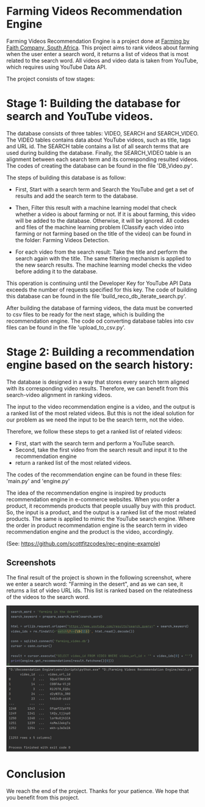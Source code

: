 
# Farming Videos Recommendation Engine

Farming Videos Recommendation Engine is a project done at [Farming by Faith Company, South Africa](https://farmingbyfaith.co.za/). This project aims to rank videos about farming when the user enter a search word, it returns a list of videos that is most related to the search word. All videos and video data is taken from YouTube, which requires using YouTube Data API. 

The project consists of tow stages:

# Stage 1: Building the database for search and YouTube videos.
The database consists of three tables: VIDEO, SEARCH and SEARCH_VIDEO. The VIDEO tables contains data about YouTube videos, such as title, tags and URL id. The SEARCH table contains a list of all search terms that are used during building the database. Finally, the SEARCH_VIDEO table is an alignment between each search term and its corresponding resulted videos. The codes of creating the database can be found in the file 'DB_Video.py'.

The steps of building this database is as follow:
- First, Start with a search term and Search the YouTube and get a set of results and add the search term to the database.

- Then, Filter this result with a machine learning model that check whether a video is about farming or not. If it is about farming, this video will be added to the database. Otherwise, it will be ignored. All codes and files of the machine learning problem (Classify each video into farming or not farming based on the title of the video) can be found in the folder: Farming Videos Detection. 

- For each video from the search result: Take the title and perform the search again with the title. The same filtering mechanism is applied to the new search results. The machine learning model checks the video before adding it to the database. 

This operation is continuing until the Developer Key for YouTube API Data exceeds the number of requests specified for this key.
The code of building this database can be found in the file 'build_reco_db_iterate_search.py'.

After building the database of farming videos, the data must be converted to csv files to be ready for the next stage, which is building the recommendation engine. The code od converting database tables into csv files can be found in the file 'upload_to_csv.py'.

# Stage 2: Building a recommendation engine based on the search history:
The database is designed in a way that stores every search term aligned with its corresponding video results. Therefore, we can benefit from this search-video alignment in ranking videos. 

The input to the video recommendation engine is a video, and the output is a ranked list of the most related videos. But this is not the ideal solution for our problem as we need the input to be the search term, not the video. 

Therefore, we follow these steps to get a ranked list of related videos:

- First, start with the search term and perform a YouTube search.
- Second, take the first video from the search result and input it to the recommendation engine
- return a ranked list of the most related videos. 

The codes of the recommendation engine can be found in these files: 'main.py' and 'engine.py'

The idea of the recommendation engine is inspired by products recommendation engine in e-commerce websites. When you order a product,  it recommends products that people usually buy with this product. So, the input is a product, and the output is a ranked list of the most related products.
 The same is applied to mimic the YouTube search engine. Where the order in product recommendation engine is the search term in video recommendation engine and the product is the video, accordingly. 
 
(See: https://github.com/scottfitzcodes/rec-engine-example)

## Screenshots
The final result of the project is shown in the following screenshot, where we enter a search word: "Farming in the desert", and as we can see, it returns a list of video URL ids. This list is ranked based on the relatedness of the videos to the search word.


![App Screenshot](https://github.com/NajlaSaud/FarmingVideosRecommendationEngine/blob/master/images/search%20word.png?raw=true)
![App Screenshot](https://github.com/NajlaSaud/FarmingVideosRecommendationEngine/blob/master/images/run%20result.png?raw=true)


# Conclusion
We reach the end of the project. Thanks for your patience. We hope that you benefit from this project.


